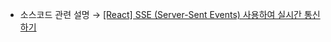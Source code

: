 * 소스코드 관련 설명 → <a href='https://jforj.tistory.com/420'>[React] SSE (Server-Sent Events) 사용하여 실시간 통신하기</a>